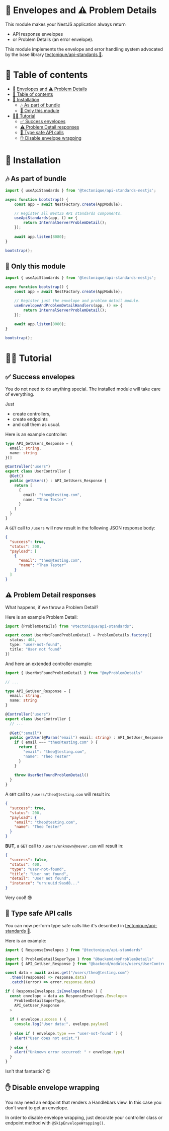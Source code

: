 # 📨 Envelopes and ⚠️ Problem Details

This module makes your NestJS application always return
- API response envelopes
- or Problem Details (an error envelope).

This module implements the envelope and error handling system
advocated by the base library [tectonique/api-standards 🔗](https://github.com/tectonique/api-standards).

# 📖 Table of contents

<!-- TOC -->
* [📨 Envelopes and ⚠️ Problem Details](#-envelopes-and--problem-details)
* [📖 Table of contents](#-table-of-contents)
* [💾 Installation](#-installation)
  * [🎶 As part of bundle](#-as-part-of-bundle)
  * [🎵 Only this module](#-only-this-module)
* [🧑‍🏫 Tutorial](#-tutorial)
  * [✅ Success envelopes](#-success-envelopes)
  * [⚠️ Problem Detail responses](#-problem-detail-responses)
  * [💠 Type safe API calls](#-type-safe-api-calls)
  * [✋ Disable envelope wrapping](#-disable-envelope-wrapping)
<!-- TOC -->

# 💾 Installation

## 🎶 As part of bundle

```typescript
import { useApiStandards } from '@tectonique/api-standards-nestjs';

async function bootstrap() {
    const app = await NestFactory.create(AppModule);

    // Register all NestJS API standards components.
    useApiStandards(app, () => {
        return InternalServerProblemDetail();
    });
    
    await app.listen(8080);
}

bootstrap();
```

## 🎵 Only this module

```typescript
import { useApiStandards } from '@tectonique/api-standards-nestjs';

async function bootstrap() {
    const app = await NestFactory.create(AppModule);

    // Register just the envelope and problem detail module.
    useEnvelopeAndProblemDetailHandlers(app, () => {
        return InternalServerProblemDetail();
    });
    
    await app.listen(8080);
}

bootstrap();
```

# 🧑‍🏫 Tutorial

## ✅ Success envelopes
You do not need to do anything special. The installed module will take care of everything.

Just
- create controllers,
- create endpoints
- and call them as usual.

Here is an example controller:
```typescript
type API_GetUsers_Response = {
  email: string,
  name: string
}[]

@Controller("users")
export class UserController {
  @Get()
  public getUsers() : API_GetUsers_Response {
    return [
      {
        email: "theo@testing.com",
        name: "Theo Tester"
      }
    ]
  }
}
```

A `GET` call to `/users` will now result in the following JSON response body:

```json
{
  "success": true,
  "status": 200,
  "payload": [
    {
      "email": "theo@testing.com",
      "name": "Theo Tester"
    }
  ]
}
```

## ⚠️ Problem Detail responses
What happens, if we throw a Problem Detail?

Here is an example Problem Detail:
```typescript
import {ProblemDetails} from "@tectonique/api-standards";

export const UserNotFoundProblemDetail = ProblemDetails.factory({
  status: 404,
  type: "user-not-found",
  title: "User not found"
})
```

And here an extended controller example:
```typescript
import { UserNotFoundProblemDetail } from "@myProblemDetails"

// ...

type API_GetUser_Response = {
  email: string,
  name: string
}

@Controller("users")
export class UserController {
  // ...
  
  @Get(":email")
  public getUser(@Param("email") email: string) : API_GetUser_Response {
    if ( email === "theo@testing.com" ) {
      return {
        "email": "theo@testing.com",
        "name": "Theo Tester"
      }
    }
    
    throw UserNotFoundProblemDetail()
  }
}
```

A `GET` call to `/users/theo@testing.com` will result in:
```json
{
  "success": true,
  "status": 200,
  "payload": {
    "email": "theo@testing.com",
    "name": "Theo Tester"
  }
}
```

**BUT,** a `GET` call to `/users/unknown@never.com` will result in:

```json
{
  "success": false,
  "status": 400,
  "type": "user-not-found",
  "title": "User not found",
  "detail": "User not found",
  "instance": "urn:uuid:9asd8..."
}
```

Very cool! 😎

## 💠 Type safe API calls

You can now perform type safe calls like it's described in [tectonique/api-standards 🔗](https://github.com/tectonique/api-standards).

Here is an example:
```typescript
import { ResponseEnvelopes } from "@tectonique/api-standards"

import { ProblemDetailSuperType } from "@backend/myProblemDetails"
import { API_GetUser_Response } from "@backend/modules/users/UserController"

const data = await axios.get("/users/theo@testing.com")
  .then((response) => response.data)
  .catch((error) => error.response.data)

if ( ResponseEnvelopes.isEnvelope(data) ) {
  const envelope = data as ResponseEnvelopes.Envelope<
    ProblemDetailSuperType,
    API_GetUser_Response
  >
  
  if ( envelope.success ) {
    console.log("User data:", evelope.payload)
    
  } else if ( envelope.type === "user-not-found" ) {
    alert("User does not exist.")
    
  } else {
    alert("Unknown error occurred: " + envelope.type)  
  }
}
```

Isn't that fantastic? 😍

## ✋ Disable envelope wrapping
You may need an endpoint that renders a Handlebars view. In this case you don't want to get an envelope.

In order to disable envelope wrapping, just decorate your controller class
or endpoint method with `@SkipEnvelopeWrapping()`.